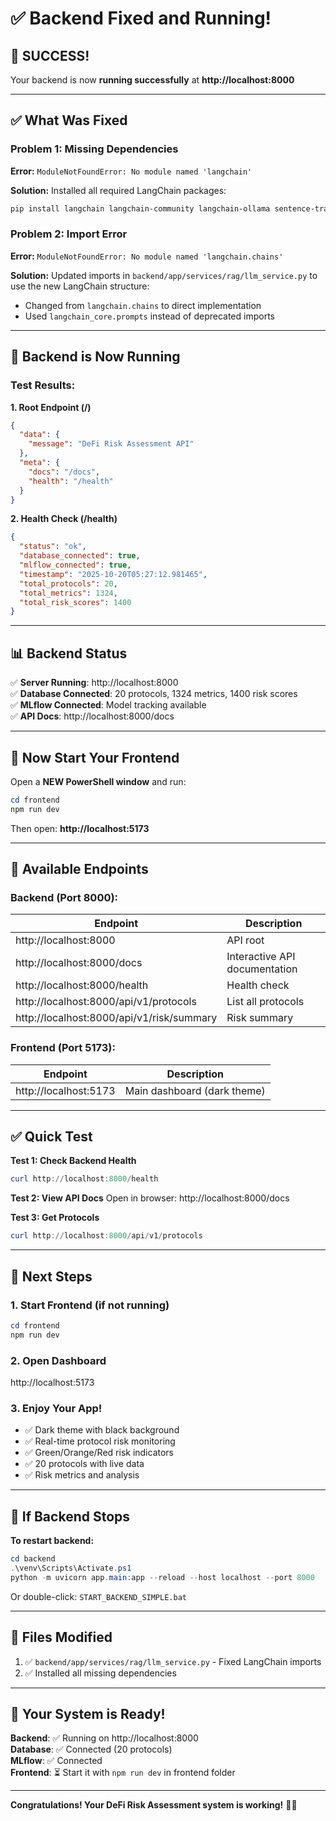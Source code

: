 # ✅ Backend Fixed and Running!

## 🎉 SUCCESS!

Your backend is now **running successfully** at **http://localhost:8000**

---

## ✅ What Was Fixed

### Problem 1: Missing Dependencies
**Error:** `ModuleNotFoundError: No module named 'langchain'`

**Solution:** Installed all required LangChain packages:
```bash
pip install langchain langchain-community langchain-ollama sentence-transformers chromadb faiss-cpu pypdf python-docx
```

### Problem 2: Import Error
**Error:** `ModuleNotFoundError: No module named 'langchain.chains'`

**Solution:** Updated imports in `backend/app/services/rag/llm_service.py` to use the new LangChain structure:
- Changed from `langchain.chains` to direct implementation
- Used `langchain_core.prompts` instead of deprecated imports

---

## 🚀 Backend is Now Running

### Test Results:

**1. Root Endpoint (/)**
```json
{
  "data": {
    "message": "DeFi Risk Assessment API"
  },
  "meta": {
    "docs": "/docs",
    "health": "/health"
  }
}
```

**2. Health Check (/health)**
```json
{
  "status": "ok",
  "database_connected": true,
  "mlflow_connected": true,
  "timestamp": "2025-10-20T05:27:12.981465",
  "total_protocols": 20,
  "total_metrics": 1324,
  "total_risk_scores": 1400
}
```

---

## 📊 Backend Status

✅ **Server Running**: http://localhost:8000  
✅ **Database Connected**: 20 protocols, 1324 metrics, 1400 risk scores  
✅ **MLflow Connected**: Model tracking available  
✅ **API Docs**: http://localhost:8000/docs

---

## 🎨 Now Start Your Frontend

Open a **NEW PowerShell window** and run:

```powershell
cd frontend
npm run dev
```

Then open: **http://localhost:5173**

---

## 🔗 Available Endpoints

### Backend (Port 8000):

| Endpoint | Description |
|----------|-------------|
| http://localhost:8000 | API root |
| http://localhost:8000/docs | Interactive API documentation |
| http://localhost:8000/health | Health check |
| http://localhost:8000/api/v1/protocols | List all protocols |
| http://localhost:8000/api/v1/risk/summary | Risk summary |

### Frontend (Port 5173):
| Endpoint | Description |
|----------|-------------|
| http://localhost:5173 | Main dashboard (dark theme) |

---

## ✅ Quick Test

**Test 1: Check Backend Health**
```powershell
curl http://localhost:8000/health
```

**Test 2: View API Docs**
Open in browser: http://localhost:8000/docs

**Test 3: Get Protocols**
```powershell
curl http://localhost:8000/api/v1/protocols
```

---

## 🎯 Next Steps

### 1. Start Frontend (if not running)

```powershell
cd frontend
npm run dev
```

### 2. Open Dashboard

http://localhost:5173

### 3. Enjoy Your App!

- ✅ Dark theme with black background
- ✅ Real-time protocol risk monitoring
- ✅ Green/Orange/Red risk indicators
- ✅ 20 protocols with live data
- ✅ Risk metrics and analysis

---

## 🐛 If Backend Stops

**To restart backend:**

```powershell
cd backend
.\venv\Scripts\Activate.ps1
python -m uvicorn app.main:app --reload --host localhost --port 8000
```

Or double-click: `START_BACKEND_SIMPLE.bat`

---

## 📝 Files Modified

1. ✅ `backend/app/services/rag/llm_service.py` - Fixed LangChain imports
2. ✅ Installed all missing dependencies

---

## 🎉 Your System is Ready!

**Backend**: ✅ Running on http://localhost:8000  
**Database**: ✅ Connected (20 protocols)  
**MLflow**: ✅ Connected  
**Frontend**: ⏳ Start it with `npm run dev` in frontend folder

---

**Congratulations! Your DeFi Risk Assessment system is working!** 🚀✨

